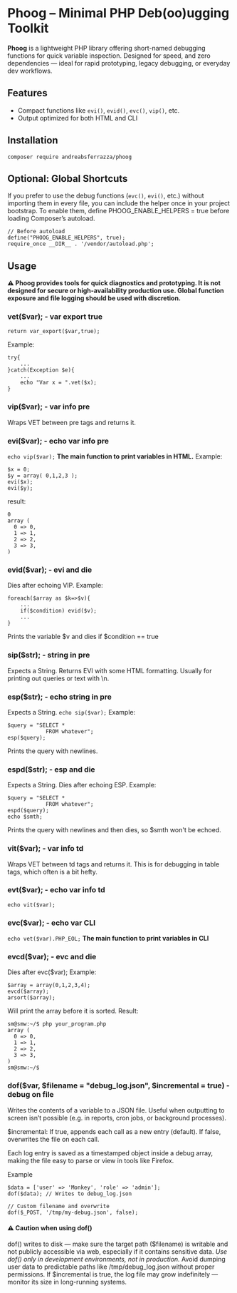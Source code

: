# Phoog – Minimal PHP Deb(oo)ugging Toolkit

**Phoog** is a lightweight PHP library offering short-named debugging functions for quick variable inspection. Designed for speed, and zero dependencies — ideal for rapid prototyping, legacy debugging, or everyday dev workflows.

## Features

- Compact functions like `evi()`, `evid()`, `evc()`, `vip()`, etc.
- Output optimized for both HTML and CLI

## Installation

```
composer require andreabsferrazza/phoog
```

## Optional: Global Shortcuts

If you prefer to use the debug functions (`evc()`, `evi()`, etc.) without importing them in every file, you can include the helper once in your project bootstrap.
To enable them, define PHOOG_ENABLE_HELPERS = true before loading Composer’s autoload.
```
// Before autoload
define("PHOOG_ENABLE_HELPERS", true);
require_once __DIR__ . '/vendor/autoload.php';
```

## Usage

**⚠️ Phoog provides tools for quick diagnostics and prototyping. It is not designed for secure or high-availability production use. Global function exposure and file logging should be used with discretion.**

### vet($var); - var export true
```
return var_export($var,true);
```
Example:
```
try{
    ...
}catch(Exception $e){
    ...
    echo "Var x = ".vet($x);
}
```

### vip($var); - var info pre
Wraps VET between pre tags and returns it.

### evi($var); - echo var info pre
```echo vip($var);```
**The main function to print variables in HTML.**
Example:
```
$x = 0;
$y = array( 0,1,2,3 );
evi($x);
evi($y);
```
result:
```
0
array (
  0 => 0,
  1 => 1,
  2 => 2,
  3 => 3,
)
```

### evid($var); - evi and die
Dies after echoing VIP.
Example:
```
foreach($array as $k=>$v){
    ...
    if($condition) evid($v);
    ...
}
```
Prints the variable $v and dies if $condition == true

### sip($str); - string in pre
Expects a String.
Returns EVI with some HTML formatting.
Usually for printing out queries or text with \n.

### esp($str); - echo string in pre
Expects a String.
```echo sip($var);```
Example:
```
$query = "SELECT * 
            FROM whatever";
esp($query);
```
Prints the query with newlines.

### espd($str); - esp and die
Expects a String.
Dies after echoing ESP.
Example:
```
$query = "SELECT * 
            FROM whatever";
espd($query);
echo $smth;
```
Prints the query with newlines and then dies, so $smth won't be echoed.

### vit($var); - var info td
Wraps VET between td tags and returns it.
This is for debugging in table tags, which often is a bit hefty.

### evt($var); - echo var info td
```echo vit($var);```

### evc($var); - echo var CLI
```echo vet($var).PHP_EOL;```
**The main function to print variables in CLI**

### evcd($var); - evc and die
Dies after evc($var);
Example:
```
$array = array(0,1,2,3,4);
evcd($array);
arsort($array);
```
Will print the array before it is sorted.
Result:
```
sm@smw:~/$ php your_program.php
array (
  0 => 0,
  1 => 1,
  2 => 2,
  3 => 3,
)
sm@smw:~/$
```
### dof($var, $filename = "debug_log.json", $incremental = true) - debug on file
Writes the contents of a variable to a JSON file. Useful when outputting to screen isn’t possible (e.g. in reports, cron jobs, or background processes).

$incremental: If true, appends each call as a new entry (default). If false, overwrites the file on each call.

Each log entry is saved as a timestamped object inside a debug array, making the file easy to parse or view in tools like Firefox.

Example
```
$data = ['user' => 'Monkey', 'role' => 'admin'];
dof($data); // Writes to debug_log.json

// Custom filename and overwrite
dof($_POST, '/tmp/my-debug.json', false);
```
#### ⚠️ Caution when using dof()
dof() writes to disk — make sure the target path ($filename) is writable and not publicly accessible via web, especially if it contains sensitive data. *Use dof() only in development environments, not in production.* Avoid dumping user data to predictable paths like /tmp/debug_log.json without proper permissions. If $incremental is true, the log file may grow indefinitely — monitor its size in long-running systems.
